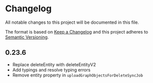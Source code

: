 # Changelog

All notable changes to this project will be documented in this file.

The format is based on [Keep a Changelog](http://keepachangelog.com/en/1.0.0/)
and this project adheres to
[Semantic Versioning](http://semver.org/spec/v2.0.0.html).

## 0.23.6

- Replace deleteEntity with deleteEntityV2 
- Add typings and resolve typing errors 
- Remove entity property in `uploadGraphObjectsForDeleteSyncJob` 

